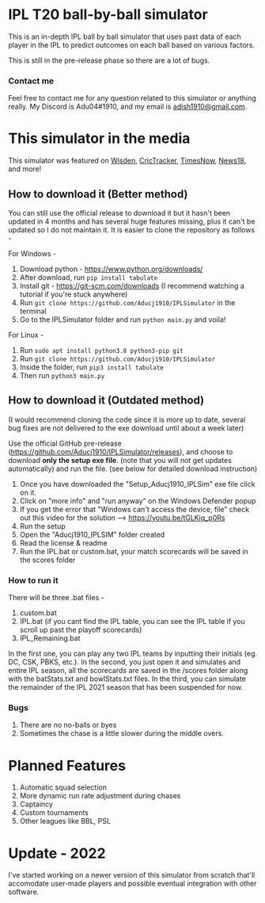 # IPL T20 ball-by-ball simulator

This is an in-depth IPL ball by ball simulator that uses past data of each player in the IPL to predict outcomes on each ball based on various factors.

This is still in the pre-release phase so there are a lot of bugs.

### Contact me
Feel free to contact me for any question related to this simulator or anything really. My Discord is Adu04#1910, and my email is adish1910@gmail.com.

# This simulator in the media
This simulator was featured on [Wisden](https://wisden.com/stories/global-t20-leagues/indian-premier-league-2021/rcb-finally-win-the-ipl-reddit-user-writes-python-script-to-simulate-remainder-of-2021-season), [CricTracker](https://www.crictracker.com/rcb-to-win-ipl-2021-a-reddit-user-simulates-the-remaining-season-through-a-python-script/), [TimesNow](https://www.timesnownews.com/sports/cricket/ipl/article/virat-kohli-to-lift-ipl-2021-title-with-rcb-suggests-python-programmed-simulation-of-remaining-season/756937), [News18](https://www.news18.com/cricketnext/news/rcb-wins-ipl-2021-this-reddit-user-has-the-answer-3734942.html), and more!

## How to download it (Better method)

You can still use the official release to download it but it hasn't been updated in 4 months and has several huge features missing, plus it can't be updated so I do not maintain it. It is easier to clone the repository as follows - 

For Windows - 

1. Download python - https://www.python.org/downloads/
2. After download, run ```pip install tabulate```
3. Install git - https://git-scm.com/downloads (I recommend watching a tutorial if you're stuck anywhere)
4. Run ```git clone https://github.com/Aducj1910/IPLSimulator``` in the terminal
5. Go to the IPLSimulator folder and run ```python main.py``` and voila!

For Linux -

1. Run ```sudo apt install python3.8 python3-pip git```
2. Run ```git clone https://github.com/Aducj1910/IPLSimulator```
3. Inside the folder, run ```pip3 install tabulate```
4. Then run ```python3 main.py```

## How to download it (Outdated method)

(I would recommend cloning the code since it is more up to date, several bug fixes are not delivered to the exe download until about a week later)

Use the official GitHub pre-release (https://github.com/Aducj1910/IPLSimulator/releases), and choose to download **only the setup exe file**. (note that you will not get updates automatically) and run the file. (see below for detailed download instruction)

1. Once you have downloaded the "Setup_Aducj1910_IPLSim" exe file click on it.
2. Click on "more info" and "run anyway" on the Windows Defender popup
3. If you get the error that "Windows can't access the device, file" check out this video for the solution --> https://youtu.be/tGLKjq_p0Rs
4. Run the setup
5. Open the "Aducj1910_IPLSIM" folder created
7. Read the license & readme
8. Run the IPL.bat or custom.bat, your match scorecards will be saved in the scores folder 

### How to run it
There will be three .bat files - 
1. custom.bat
2. IPL.bat (if you cant find the IPL table, you can see the IPL table if you scroll up past the playoff scorecards)
3. IPL_Remaining.bat

In the first one, you can play any two IPL teams by inputting their initials (eg. DC, CSK, PBKS, etc.).
In the second, you just open it and simulates and entire IPL season, all the scorecards are saved in the /scores folder along with the batStats.txt and bowlStats.txt files.
In the third, you can simulate the remainder of the IPL 2021 season that has been suspended for now.

### Bugs
1. There are no no-balls or byes
2. Sometimes the chase is a little slower during the middle overs.

# Planned Features
1. Automatic squad selection
2. More dynamic run rate adjustment during chases
3. Captaincy
4. Custom tournaments
5. Other leagues like BBL, PSL

# Update - 2022
I've started working on a newer version of this simulator from scratch that'll accomodate user-made players and possible eventual integration with other software.
